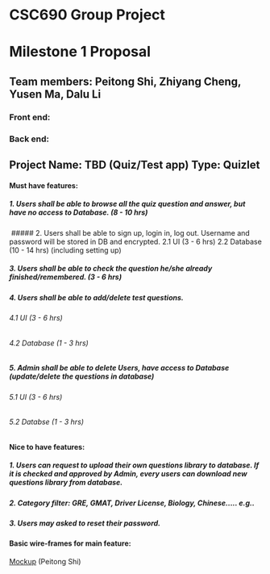 # CSC690 Group Project
  
# Milestone 1 Proposal

## Team members: Peitong Shi, Zhiyang Cheng, Yusen Ma, Dalu Li
### Front end: 
### Back end:



## Project Name: TBD (Quiz/Test app) Type: Quizlet

#### Must have features:
   
  ##### 1. Users shall be able to browse all the quiz question and answer, but have no access to Database. (8 - 10 hrs)
   
  ##### 2. Users shall be able to sign up, login in, log out. Username and password will be stored in DB and encrypted. 
   2.1 UI  (3 - 6 hrs)
   2.2 Database (10 - 14 hrs) (including setting up)
   
  ##### 3. Users shall be able to check the question he/she already finished/remembered. (3 - 6 hrs)
   
  ##### 4. Users shall be able to add/delete test questions. 
   ######   4.1 UI  (3 - 6 hrs)
   ######   4.2 Database (1 - 3 hrs)
 
  ##### 5. Admin shall be able to delete Users, have access to Database (update/delete the questions in database)
   ######   5.1 UI  (3 - 6 hrs)
   ######   5.2 Databse (1 - 3 hrs)
   
#### Nice to have features:

  ##### 1. Users can request to upload their own questions library to database. If it is checked and approved by Admin, every users can download new questions library from database.
   
  #####  2. Category filter: GRE, GMAT, Driver License, Biology, Chinese..... e.g..
   
  #####  3. Users may asked to reset their password. 
   
   
   
   
   
#### Basic wire-frames for main feature: 
[Mockup](Mockup.jpg) (Peitong Shi)

